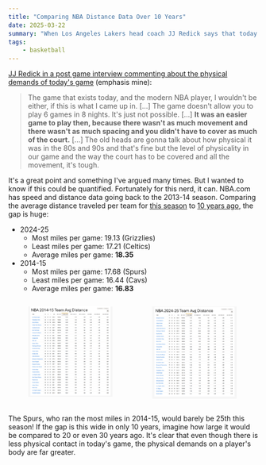 ```yaml
---
title: "Comparing NBA Distance Data Over 10 Years"
date: 2025-03-22
summary: "When Los Angeles Lakers head coach JJ Redick says that today's game features much more movement than eras past, is it just conjecture or can it be quantified by data?"
tags: 
    - basketball
---
```


[JJ Redick in a post game interview commenting about the physical demands of today's game](https://www.reddit.com/r/nba/comments/1jgpic4/jj_redick_speaks_on_how_the_game_has_evolved_with/) (emphasis mine):

> The game that exists today, and the modern NBA player, I wouldn't be either, if this is what I came up in. [...] The game doesn't allow you to play 6 games in 8 nights. It's just not possible. [...] **It was an easier game to play then, because there wasn't as much movement and there wasn't as much spacing and you didn't have to cover as much of the court.** [...] The old heads are gonna talk about how physical it was in the 80s and 90s and that's fine but the level of physicality in our game and the way the court has to be covered and all the movement, it's tough.

It's a great point and something I've argued many times. But I wanted to know if this could be quantified. Fortunately for this nerd, it can. NBA.com has speed and distance data going back to the 2013-14 season. Comparing the average distance traveled per team for [this season](https://www.nba.com/stats/teams/speed-distance?dir=D&sort=DIST_MILES) to [10 years ago](https://www.nba.com/stats/teams/speed-distance?Season=2014-15&dir=D&sort=DIST_MILES), the gap is huge:

- 2024-25
    - Most miles per game: 19.13 (Grizzlies)
    - Least miles per game: 17.21 (Celtics)
    - Average miles per game: **18.35**
- 2014-15
    - Most miles per game: 17.68 (Spurs)
    - Least miles per game: 16.44 (Cavs)
    - Average miles per game: **16.83**

<div style="display: flex">
<figure>
<a href="nba_stats_teams_distance_2014-15.png"><img src="nba_stats_teams_distance_2014-15.png" alt="NBA 2014-15 Team Avg Distance" width="170"></a>
</figure>
<figure>
<a href="nba_stats_teams_distance_2024-25.png"><img src="nba_stats_teams_distance_2024-25.png" alt="NBA 2024-25 Team Avg Distance" width="170"></a>
</figure>
</div>

The Spurs, who ran the most miles in 2014-15, would barely be 25th this season! If the gap is this wide in only 10 years, imagine how large it would be compared to 20 or even 30 years ago. It's clear that even though there is less physical contact in today's game, the physical demands on a player's body are far greater.
